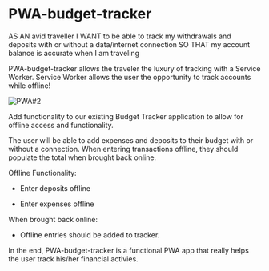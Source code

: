 # PWA-budget-tracker

AS AN avid traveller
I WANT to be able to track my withdrawals and deposits with or without a data/internet connection
SO THAT my account balance is accurate when I am traveling
 
 PWA-budget-tracker allows the traveler the luxury of tracking with a Service Worker.  Service Worker allows the user the opportunity to track accounts while offline!
 
 ![PWA#2](https://user-images.githubusercontent.com/61360215/86995274-c63d8680-c165-11ea-84b8-a1088b8c5546.jpg)

 
 
 Add functionality to our existing Budget Tracker application to allow for offline access and functionality.

The user will be able to add expenses and deposits to their budget with or without a connection. When entering transactions offline, they should populate the total when brought back online.

Offline Functionality:

  * Enter deposits offline

  * Enter expenses offline

When brought back online:

  * Offline entries should be added to tracker.

In the end, PWA-budget-tracker is a functional PWA app that really helps the user track his/her financial activies.



